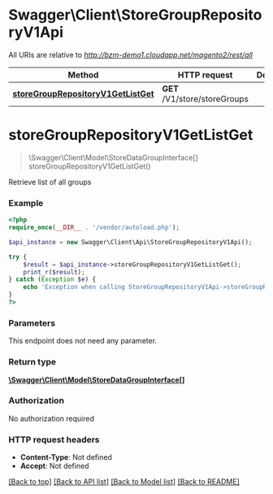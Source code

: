 # Swagger\Client\StoreGroupRepositoryV1Api

All URIs are relative to *http://bzm-demo1.cloudapp.net/magento2/rest/all*

Method | HTTP request | Description
------------- | ------------- | -------------
[**storeGroupRepositoryV1GetListGet**](StoreGroupRepositoryV1Api.md#storeGroupRepositoryV1GetListGet) | **GET** /V1/store/storeGroups | 


# **storeGroupRepositoryV1GetListGet**
> \Swagger\Client\Model\StoreDataGroupInterface[] storeGroupRepositoryV1GetListGet()



Retrieve list of all groups

### Example
```php
<?php
require_once(__DIR__ . '/vendor/autoload.php');

$api_instance = new Swagger\Client\Api\StoreGroupRepositoryV1Api();

try {
    $result = $api_instance->storeGroupRepositoryV1GetListGet();
    print_r($result);
} catch (Exception $e) {
    echo 'Exception when calling StoreGroupRepositoryV1Api->storeGroupRepositoryV1GetListGet: ', $e->getMessage(), PHP_EOL;
}
?>
```

### Parameters
This endpoint does not need any parameter.

### Return type

[**\Swagger\Client\Model\StoreDataGroupInterface[]**](../Model/StoreDataGroupInterface.md)

### Authorization

No authorization required

### HTTP request headers

 - **Content-Type**: Not defined
 - **Accept**: Not defined

[[Back to top]](#) [[Back to API list]](../../README.md#documentation-for-api-endpoints) [[Back to Model list]](../../README.md#documentation-for-models) [[Back to README]](../../README.md)

